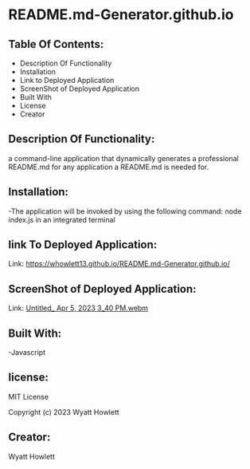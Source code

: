 # README.md-Generator.github.io




## Table Of Contents:
- Description Of Functionality
- Installation
- Link to Deployed Application
- ScreenShot of Deployed Application
- Built With
- License
- Creator

## Description Of Functionality:
a command-line application that dynamically generates a professional README.md for any application a README.md is needed for.

## Installation:
-The application will be invoked by using the following command: node index.js in an integrated terminal

## link To Deployed Application:

Link:  https://whowlett13.github.io/README.md-Generator.github.io/


## ScreenShot of Deployed Application:

Link: [Untitled_ Apr 5, 2023 3_40 PM.webm](https://user-images.githubusercontent.com/116604140/230188714-f1c021d3-5e3e-4981-979e-4384bbc55594.webm)


## Built With:
-Javascript




## license:

MIT License

Copyright (c) 2023 Wyatt Howlett


## Creator:
Wyatt Howlett
